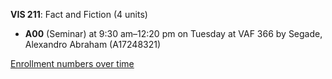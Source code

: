 **VIS 211**: Fact and Fiction (4 units)

- **A00** (Seminar) at 9:30 am–12:20 pm on Tuesday at VAF 366 by Segade, Alexandro Abraham (A17248321)

[Enrollment numbers over time](./VIS211.tsv)
